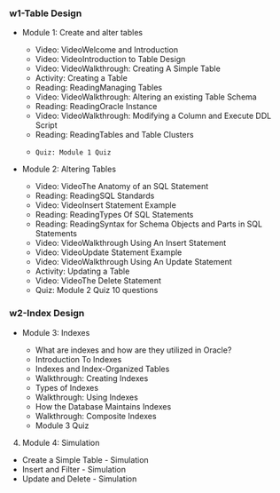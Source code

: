 ### w1-Table Design

- Module 1: Create and alter tables

  - Video: VideoWelcome and Introduction
  - Video: VideoIntroduction to Table Design
  - Video: VideoWalkthrough: Creating A Simple Table
  - Activity: Creating a Table
  - Reading: ReadingManaging Tables
  - Video: VideoWalkthrough: Altering an existing Table Schema
  - Reading: ReadingOracle Instance
  - Video: VideoWalkthrough: Modifying a Column and Execute DDL Script
  - Reading: ReadingTables and Table Clusters
  -     Quiz: Module 1 Quiz

- Module 2: Altering Tables

  - Video: VideoThe Anatomy of an SQL Statement 
  - Reading: ReadingSQL Standards
  - Video: VideoInsert Statement Example
  - Reading: ReadingTypes Of SQL Statements
  - Reading: ReadingSyntax for Schema Objects and Parts in SQL Statements
  - Video: VideoWalkthrough Using An Insert Statement
  - Video: VideoUpdate Statement Example
  - Video: VideoWalkthrough Using An Update Statement
  - Activity: Updating a Table
  - Video: VideoThe Delete Statement
  - Quiz: Module 2 Quiz 10 questions

### w2-Index Design


- Module 3: Indexes

  - What are indexes and how are they utilized in Oracle?
  - Introduction To Indexes
  - Indexes and Index-Organized Tables
  - Walkthrough: Creating Indexes
  - Types of Indexes
  - Walkthrough: Using Indexes
  - How the Database Maintains Indexes
  - Walkthrough: Composite Indexes
  - Module 3 Quiz
    

4. Module 4: Simulation

  - Create a Simple Table - Simulation
  - Insert and Filter - Simulation
  - Update and Delete - Simulation
